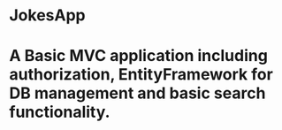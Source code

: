 # JokesApp
# A Basic MVC application including authorization, EntityFramework for DB management and basic search functionality.
